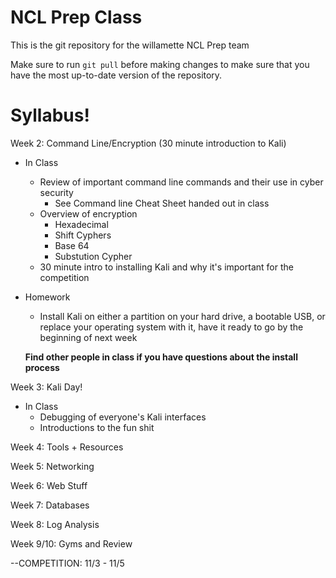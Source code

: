 # NCL Prep Class #

This is the git repository for the willamette NCL Prep team

Make sure to run `git pull` before making changes to make sure
that you have the most up-to-date version of the repository.

# Syllabus! #

Week 2: Command Line/Encryption (30 minute introduction to Kali)
  * In Class
    - Review of important command line commands and their use in cyber security
      - See Command line Cheat Sheet handed out in class
    - Overview of encryption
      - Hexadecimal 
      - Shift Cyphers
      - Base 64
      - Substution Cypher 
    - 30 minute intro to installing Kali and why it's important for the competition
  * Homework
    - Install Kali on either a partition on your hard drive, a bootable USB, or replace your operating system with it, have it       ready to go by the beginning of next week
    
    **Find other people in class if you have questions about the install process**
    
Week 3: Kali Day!
  * In Class
    - Debugging of everyone's Kali interfaces
    - Introductions to the fun shit 

Week 4: Tools + Resources

Week 5: Networking

Week 6: Web Stuff

Week 7: Databases

Week 8: Log Analysis

Week 9/10: Gyms and Review

--COMPETITION: 11/3 - 11/5
